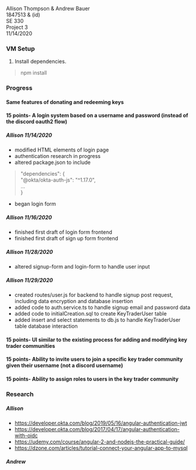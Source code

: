 Allison Thompson & Andrew Bauer\
1847513 & (id)\
SE 330\
Project 3\
11/14/2020

### VM Setup
1. Install dependencies.
> npm install

### Progress

#### Same features of donating and redeeming keys

#### 15 points- A login system based on a username and password (instead of the discord oauth2 flow)
##### Allison 11/14/2020
* modified HTML elements of login page
* authentication research in progress
* altered package.json to include 
 >   "dependencies": { \
 >       "@okta/okta-auth-js": "^1.17.0", \
 >       ... \
 >    }
* began login form
##### Allison 11/16/2020
* finished first draft of login form frontend
* finished first draft of sign up form frontend
##### Allison 11/28/2020
* altered signup-form and login-form to handle user input
##### Allison 11/29/2020
* created routes/user.js for backend to handle signup post request, including data encryption and database insertion
* added code to auth.service.ts to handle signup email and password data
* added code to initialCreation.sql to create KeyTraderUser table
* added insert and select statements to db.js to handle KeyTraderUser table database interaction
#### 15 points- UI similar to the existing process for adding and modifying key trader communities

#### 15 points- Ability to invite users to join a specific key trader community given their username (not a discord username)

#### 15 points- Ability to assign roles to users in the key trader community

### Research
##### Allison
* https://developer.okta.com/blog/2019/05/16/angular-authentication-jwt
* https://developer.okta.com/blog/2017/04/17/angular-authentication-with-oidc
* https://udemy.com/course/angular-2-and-nodejs-the-practical-guide/
* https://dzone.com/articles/tutorial-connect-your-angular-app-to-mysql

##### Andrew